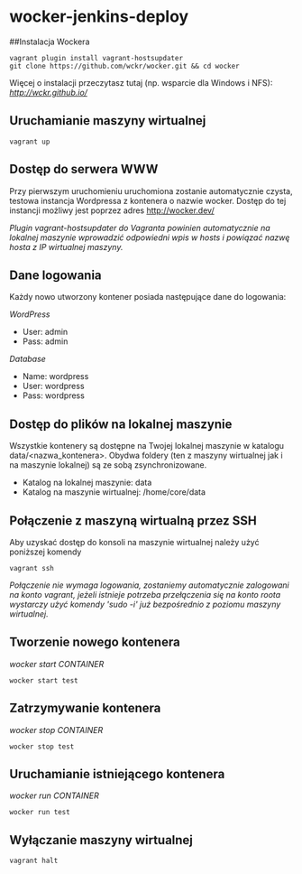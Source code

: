 # wocker-jenkins-deploy

##Instalacja Wockera

```
vagrant plugin install vagrant-hostsupdater
git clone https://github.com/wckr/wocker.git && cd wocker
```
Więcej o instalacji przeczytasz tutaj (np. wsparcie dla Windows i NFS): _http://wckr.github.io/_

Uruchamianie maszyny wirtualnej
---
```
vagrant up
```

Dostęp do serwera WWW
---
Przy pierwszym uruchomieniu uruchomiona zostanie automatycznie czysta, testowa instancja Wordpressa z kontenera o nazwie wocker. Dostęp do tej instancji możliwy jest poprzez adres http://wocker.dev/ 

_Plugin vagrant-hostsupdater do Vagranta powinien automatycznie na lokalnej maszynie wprowadzić odpowiedni wpis w hosts i powiązać nazwę hosta z IP wirtualnej maszyny._

Dane logowania
---
Każdy nowo utworzony kontener posiada następujące dane do logowania:

*WordPress*

- User: admin
- Pass: admin

*Database*

- Name: wordpress
- User: wordpress
- Pass: wordpress

Dostęp do plików na lokalnej maszynie
---
Wszystkie kontenery są dostępne na Twojej lokalnej maszynie w katalogu data/<nazwa_kontenera>. Obydwa foldery (ten z maszyny wirtualnej jak i na maszynie lokalnej) są ze sobą zsynchronizowane.

- Katalog na lokalnej maszynie: data
- Katalog na maszynie wirtualnej: /home/core/data


Połączenie z maszyną wirtualną przez SSH
---
Aby uzyskać dostęp do konsoli na maszynie wirtualnej należy użyć poniższej komendy
```
vagrant ssh
```
_Połączenie nie wymaga logowania, zostaniemy automatycznie zalogowani na konto vagrant, jeżeli istnieje potrzeba przełączenia się na konto roota wystarczy użyć komendy 'sudo -i' już bezpośrednio z poziomu maszyny wirtualnej._

Tworzenie nowego kontenera
---
_wocker start CONTAINER_
```
wocker start test
```

Zatrzymywanie kontenera
---
_wocker stop CONTAINER_
```
wocker stop test
```

Uruchamianie istniejącego kontenera
---
_wocker run CONTAINER_
```
wocker run test
```

Wyłączanie maszyny wirtualnej
---
```
vagrant halt
```
